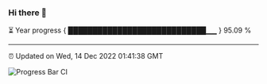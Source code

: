### Hi there 👋

⏳ Year progress { ████████████████████████████▁▁ } 95.09 %

---

⏰ Updated on Wed, 14 Dec 2022 01:41:38 GMT

![Progress Bar CI](https://github.com/ZhaoGui/ZhaoGui/workflows/Progress%20Bar%20CI/badge.svg)
